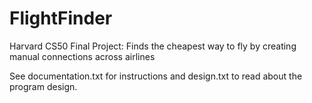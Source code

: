 # FlightFinder
Harvard CS50 Final Project: Finds the cheapest way to fly by creating manual connections across airlines

See documentation.txt for instructions and design.txt to read about the program design.
